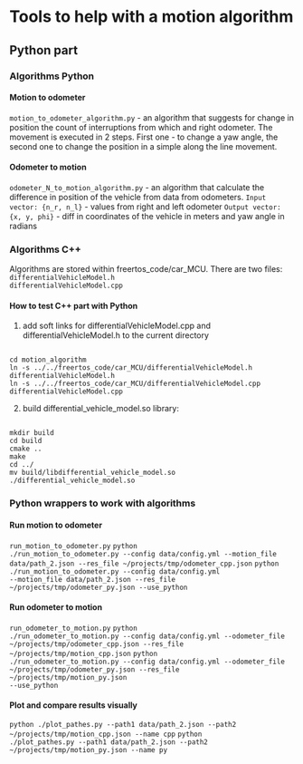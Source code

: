 # Tools to help with a motion algorithm

## Python part

### Algorithms Python

#### Motion to odometer
<code>motion_to_odometer_algorithm.py</code> - an algorithm that suggests for change in position the count of interruptions from which and right odometer. The movement is executed in 2 steps.
First one - to change a yaw angle, the second one to change the position in a simple along the line movement.

#### Odometer to motion
<code>odometer_N_to_motion_algorithm.py</code> - an algorithm that calculate the difference in position of the vehicle from data from odometers.
<code>Input vector: {n_r, n_l}</code> - values from right and left odometer
<code>Output vector: {x, y, phi}</code> - diff  in coordinates of the vehicle in meters and yaw angle in radians

### Algorithms C++
Algorithms are stored within freertos_code/car_MCU. There are two files:
<code>differentialVehicleModel.h
differentialVehicleModel.cpp</code>

#### How to test C++ part with Python
1) add soft links for differentialVehicleModel.cpp and differentialVehicleModel.h to the current directory
<code>
cd motion_algorithm
ln -s ../../freertos_code/car_MCU/differentialVehicleModel.h differentialVehicleModel.h
ln -s ../../freertos_code/car_MCU/differentialVehicleModel.cpp differentialVehicleModel.cpp
</code>

2) build differential_vehicle_model.so library:
<code>
mkdir build
cd build
cmake ..
make
cd ../
mv build/libdifferential_vehicle_model.so ./differential_vehicle_model.so
</code>


### Python wrappers to work with algorithms

#### Run motion to odometer
<code>run_motion_to_odometer.py</code>
<code>python ./run_motion_to_odometer.py --config data/config.yml --motion_file data/path_2.json --res_file ~/projects/tmp/odometer_cpp.json</code>
<code>python ./run_motion_to_odometer.py --config data/config.yml --motion_file data/path_2.json --res_file ~/projects/tmp/odometer_py.json --use_python</code>

#### Run odometer to motion
<code>run_odometer_to_motion.py</code>
<code>python ./run_odometer_to_motion.py --config data/config.yml --odometer_file ~/projects/tmp/odometer_cpp.json --res_file ~/projects/tmp/motion_cpp.json</code>
<code>python ./run_odometer_to_motion.py --config data/config.yml --odometer_file ~/projects/tmp/odometer_py.json --res_file ~/projects/tmp/motion_py.json --use_python</code>

#### Plot and compare results visually
<code>python ./plot_pathes.py --path1 data/path_2.json --path2 ~/projects/tmp/motion_cpp.json --name cpp</code>
<code>python ./plot_pathes.py --path1 data/path_2.json --path2 ~/projects/tmp/motion_py.json --name py</code>

